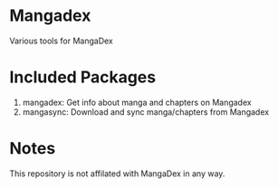 # Mangadex
Various tools for MangaDex

# Included Packages
1. mangadex: Get info about manga and chapters on Mangadex
2. mangasync: Download and sync manga/chapters from Mangadex

# Notes
This repository is not affilated with MangaDex in any way.
